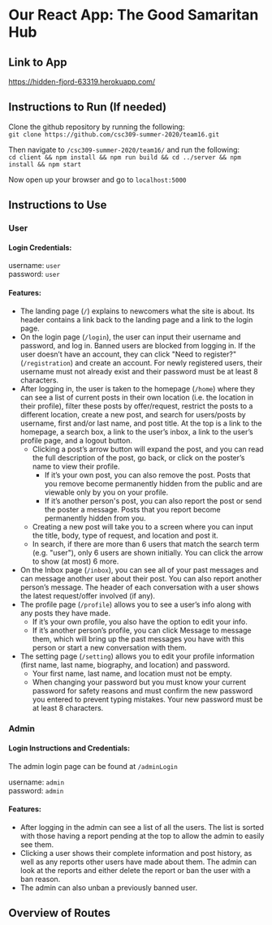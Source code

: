 # Our React App: The Good Samaritan Hub

## Link to App
https://hidden-fjord-63319.herokuapp.com/

## Instructions to Run (If needed)
Clone the github repository by running the following:  
`git clone https://github.com/csc309-summer-2020/team16.git`

Then navigate to `/csc309-summer-2020/team16/` and run the following:   
`cd client && npm install && npm run build && cd ../server && npm install && npm start`

Now open up your browser and go to `localhost:5000`

## Instructions to Use
### User
#### Login Credentials:
username: `user`  
password: `user`

#### Features:

- The landing page (`/`) explains to newcomers what the site is about. Its header contains a link back to the landing page and a link to the login page.
- On the login page (`/login`), the user can input their username and password, and log in. Banned users are blocked from logging in. If the user doesn’t have an account, they can click "Need to register?" (`/registration`) and create an account. For newly registered users, their username must not already exist and their password must be at least 8 characters.
- After logging in, the user is taken to the homepage (`/home`) where they can see a list of current posts in their own location (i.e. the location in their profile), filter these posts by offer/request, restrict the posts to a different location, create a new post, and search for users/posts by username, first and/or last name, and post title. At the top is a link to the homepage, a search box, a link to the user’s inbox, a link to the user’s profile page, and a logout button.
    - Clicking a post’s arrow button will expand the post, and you can read the full description of the post, go back, or click on the poster’s name to view their profile. 
        - If it’s your own post, you can also remove the post. Posts that you remove become permanently hidden from the public and are viewable only by you on your profile.
        - If it’s another person's post, you can also report the post or send the poster a message. Posts that you report become permanently hidden from you. 
    - Creating a new post will take you to a screen where you can input the title, body, type of request, and location and post it.
    - In search, if there are more than 6 users that match the search term (e.g. "user"), only 6 users are shown initially. You can click the arrow to show (at most) 6 more.
- On the Inbox page (`/inbox`), you can see all of your past messages and can message another user about their post. You can also report another person’s message. The header of each conversation with a user shows the latest request/offer involved (if any).
- The profile page (`/profile`) allows you to see a user’s info along with any posts they have made. 
    - If it’s your own profile, you also have the option to edit your info. 
    - If it’s another person’s profile, you can click Message to message them, which will bring up the past messages you have with this person or start a new conversation with them.
- The setting page (`/setting`) allows you to edit your profile information (first name, last name, biography, and location) and password.
    - Your first name, last name, and location must not be empty.
    - When changing your password but you must know your current password for safety reasons and must confirm the new password you entered to prevent typing mistakes. Your new password must be at least 8 characters.



### Admin

#### Login Instructions and Credentials:
The admin login page can be found at `/adminLogin`

username: `admin`  
password: `admin`  

#### Features:
- After logging in the admin can see a list of all the users. The list is sorted with those having a report pending at the top to allow the admin to easily see them. 
- Clicking a user shows their complete information and post history, as well as any reports other users have made about them. The admin can look at the reports and either delete the report or ban the user with a ban reason. 
- The admin can also unban a previously banned user.

## Overview of Routes
